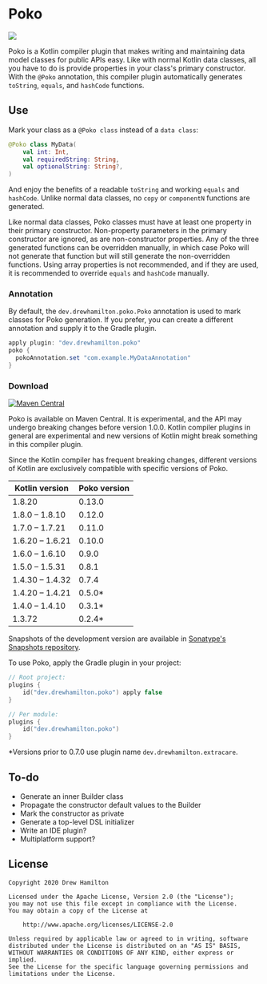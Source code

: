 # Poko
[![](https://github.com/drewhamilton/Poko/workflows/CI/badge.svg?branch=main)](https://github.com/drewhamilton/Poko/actions?query=workflow%3ACI+branch%3Amain)

Poko is a Kotlin compiler plugin that makes writing and maintaining data model classes for public
APIs easy. Like with normal Kotlin data classes, all you have to do is provide properties in your
class's primary constructor. With the `@Poko` annotation, this compiler plugin automatically
generates `toString`, `equals`, and `hashCode` functions.

## Use
Mark your class as a `@Poko class` instead of a `data class`:
```kotlin
@Poko class MyData(
    val int: Int,
    val requiredString: String,
    val optionalString: String?,
)
```

And enjoy the benefits of a readable `toString` and working `equals` and `hashCode`. Unlike normal
data classes, no `copy` or `componentN` functions are generated.

Like normal data classes, Poko classes must have at least one property in their primary constructor.
Non-property parameters in the primary constructor are ignored, as are non-constructor properties.
Any of the three generated functions can be overridden manually, in which case Poko will not
generate that function but will still generate the non-overridden functions. Using array properties
is not recommended, and if they are used, it is recommended to override `equals` and `hashCode`
manually.

### Annotation
By default, the `dev.drewhamilton.poko.Poko` annotation is used to mark classes for Poko generation.
If you prefer, you can create a different annotation and supply it to the Gradle  plugin.

```groovy
apply plugin: "dev.drewhamilton.poko"
poko {
  pokoAnnotation.set "com.example.MyDataAnnotation"
}
```

### Download

[![Maven Central](https://maven-badges.herokuapp.com/maven-central/dev.drewhamilton.poko/poko-compiler-plugin/badge.svg)](https://maven-badges.herokuapp.com/maven-central/dev.drewhamilton.poko/poko-compiler-plugin)

Poko is available on Maven Central. It is experimental, and the API may undergo breaking changes
before version 1.0.0. Kotlin compiler plugins in general are experimental and new versions of Kotlin
might break something in this compiler plugin.

Since the Kotlin compiler has frequent breaking changes, different versions of Kotlin are
exclusively compatible with specific versions of Poko.

| Kotlin version  | Poko version |
|-----------------|--------------|
| 1.8.20          | 0.13.0       |
| 1.8.0 – 1.8.10  | 0.12.0       |
| 1.7.0 – 1.7.21  | 0.11.0       |
| 1.6.20 – 1.6.21 | 0.10.0       | 
| 1.6.0 – 1.6.10  | 0.9.0        |
| 1.5.0 – 1.5.31  | 0.8.1        |
| 1.4.30 – 1.4.32 | 0.7.4        |
| 1.4.20 – 1.4.21 | 0.5.0*       |
| 1.4.0 – 1.4.10  | 0.3.1*       |
| 1.3.72          | 0.2.4*       |

Snapshots of the development version are available in [Sonatype's Snapshots
repository](https://oss.sonatype.org/#view-repositories;snapshots~browsestorage).

To use Poko, apply the Gradle plugin in your project:
```kotlin
// Root project:
plugins {
    id("dev.drewhamilton.poko") apply false
}

// Per module:
plugins {
    id("dev.drewhamilton.poko")
}
```

\*Versions prior to 0.7.0 use plugin name `dev.drewhamilton.extracare`.

## To-do
* Generate an inner Builder class
* Propagate the constructor default values to the Builder 
* Mark the constructor as private
* Generate a top-level DSL initializer
* Write an IDE plugin?
* Multiplatform support?

## License
```
Copyright 2020 Drew Hamilton

Licensed under the Apache License, Version 2.0 (the "License");
you may not use this file except in compliance with the License.
You may obtain a copy of the License at

    http://www.apache.org/licenses/LICENSE-2.0

Unless required by applicable law or agreed to in writing, software
distributed under the License is distributed on an "AS IS" BASIS,
WITHOUT WARRANTIES OR CONDITIONS OF ANY KIND, either express or implied.
See the License for the specific language governing permissions and
limitations under the License.
```
